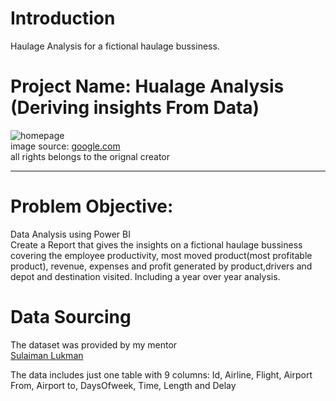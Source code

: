 # Introduction
Haulage Analysis for a fictional haulage bussiness.


# Project Name: Hualage Analysis (Deriving insights From Data)
![homepage](https://user-images.githubusercontent.com/92920156/194767939-de70c762-1380-4633-9b3a-4271b7950b81.jpg) <br>
image source: [google.com](https://www.google.com/) <br>
all rights belongs to the orignal creator

---
# Problem Objective:   
Data Analysis using Power BI <br>
Create a Report that gives the insights on a fictional haulage bussiness covering the employee productivity, most moved product(most profitable product), revenue, expenses and profit generated by product,drivers and depot and destination visited. 
Including a year over year analysis.

# Data Sourcing
The dataset was provided by my mentor <br>
[Sulaiman Lukman]([https://www.google.com/](https://www.linkedin.com/in/sulaimanlukmanadeleke/)) 



The data includes just one table with 9 columns: Id, Airline, Flight, Airport From, Airport to, DaysOfweek, Time, Length and Delay
